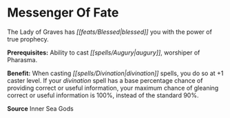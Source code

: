 ﻿---
cssclass: [feats]

---
# Messenger Of Fate

The Lady of Graves has _[[feats/Blessed|blessed]]_ you with the power of true prophecy.

**Prerequisites:** Ability to cast _[[spells/Augury|augury]]_, worshiper of Pharasma.

**Benefit:** When casting _[[spells/Divination|divination]]_ spells, you do so at +1 caster level. If your _divination_ spell has a base percentage chance of providing correct or useful information, your maximum chance of gleaning correct or useful information is 100%, instead of the standard 90%.

**Source** Inner Sea Gods